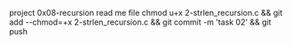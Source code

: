 project 0x08-recursion read me file
chmod u+x 2-strlen_recursion.c && git add --chmod=+x 2-strlen_recursion.c && git commit -m 'task 02' && git push